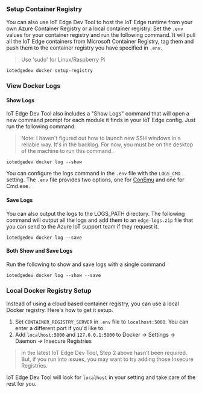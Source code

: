 ### Setup Container Registry

You can also use IoT Edge Dev Tool to host the IoT Edge runtime from your own Azure Container Registry or a local container registry. Set the `.env` values for your container registry and run the following command. It will pull all the IoT Edge containers from Microsoft Container Registry, tag them and push them to the container registry you have specified in `.env`. 

> Use 'sudo' for Linux/Raspberry Pi

```
iotedgedev docker setup-registry
```


### View Docker Logs

#### Show Logs
IoT Edge Dev Tool also includes a "Show Logs" command that will open a new command prompt for each module it finds in your IoT Edge config. Just run the following command:

> Note: I haven't figured out how to launch new SSH windows in a reliable way.  It's in the backlog.  For now, you must be on the desktop of the machine to run this command.

```
iotedgedev docker log --show
```

You can configure the logs command in the `.env` file with the `LOGS_CMD` setting.  The `.env` file provides two options, one for [ConEmu](https://conemu.github.io/) and one for Cmd.exe.

#### Save Logs

You can also output the logs to the LOGS_PATH directory.  The following command will output all the logs and add them to an `edge-logs.zip` file that you can send to the Azure IoT support team if they request it.

```
iotedgedev docker log --save
```

#### Both Show and Save Logs

Run the following to show and save logs with a single command

```
iotedgedev docker log --show --save
```


### Local Docker Registry Setup

Instead of using a cloud based container registry, you can use a local Docker registry. Here's how to get it setup.

1. Set `CONTAINER_REGISTRY_SERVER` in `.env` file to `localhost:5000`. You can enter a different port if you'd like to.
1. Add `localhost:5000` and `127.0.0.1:5000` to Docker -> Settings -> Daemon -> Insecure Registries

> In the latest IoT Edge Dev Tool, Step 2 above hasn't been required. But, if you run into issues, you may want to try adding those Insecure Registries.

IoT Edge Dev Tool will look for `localhost` in your setting and take care of the rest for you.